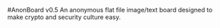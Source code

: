 #AnonBoard v0.5
An anonymous flat file image/text board designed to make crypto and security culture easy.

